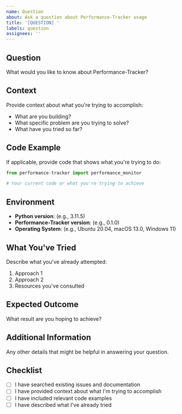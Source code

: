 ```yaml
---
name: Question
about: Ask a question about Performance-Tracker usage
title: '[QUESTION] '
labels: question
assignees: ''
---
```


## Question

What would you like to know about Performance-Tracker?

## Context

Provide context about what you're trying to accomplish:

- What are you building?
- What specific problem are you trying to solve?
- What have you tried so far?

## Code Example

If applicable, provide code that shows what you're trying to do:

```python
from performance-tracker import performance_monitor

# Your current code or what you're trying to achieve
```

## Environment

- **Python version**: (e.g., 3.11.5)
- **Performance-Tracker version**: (e.g., 0.1.0)
- **Operating System**: (e.g., Ubuntu 20.04, macOS 13.0, Windows 11)

## What You've Tried

Describe what you've already attempted:

1. Approach 1
2. Approach 2
3. Resources you've consulted

## Expected Outcome

What result are you hoping to achieve?

## Additional Information

Any other details that might be helpful in answering your question.

## Checklist

- [ ] I have searched existing issues and documentation
- [ ] I have provided context about what I'm trying to accomplish
- [ ] I have included relevant code examples
- [ ] I have described what I've already tried
